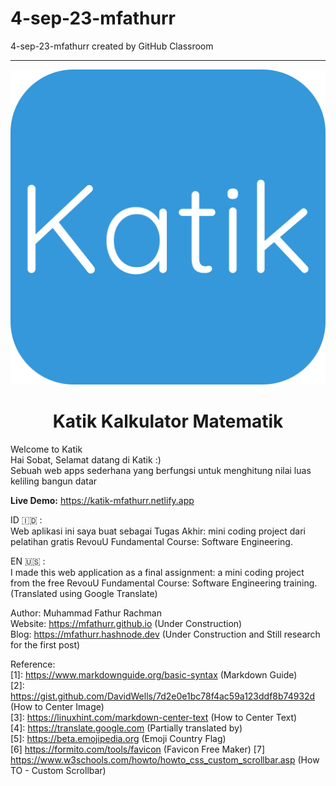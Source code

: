 # 4-sep-23-mfathurr

4-sep-23-mfathurr created by GitHub Classroom

---

<p align="center">
  <img src="/images/favicon.svg" alt="Icon Katik Kalkulator Matematik" />
</p>

<h1 align="center">Katik Kalkulator Matematik</h1>

Welcome to Katik  
Hai Sobat, Selamat datang di Katik :)  
Sebuah web apps sederhana yang berfungsi untuk menghitung nilai luas keliling bangun datar

**Live Demo:** <https://katik-mfathurr.netlify.app>

ID 🇮🇩 :  
Web aplikasi ini saya buat sebagai Tugas Akhir: mini coding project dari pelatihan gratis RevouU Fundamental Course: Software Engineering.

EN 🇺🇸 :  
I made this web application as a final assignment: a mini coding project from the free RevouU Fundamental Course: Software Engineering training. (Translated using Google Translate)

Author: Muhammad Fathur Rachman  
Website: <a href="https://mfathurr.github.io" target="_blank">https://mfathurr.github.io (Under Construction)</a>  
Blog: <a href="https://mfathurr.hashnode.dev" target="_blank">https://mfathurr.hashnode.dev (Under Construction and Still research for the first post)</a>

Reference:  
[1]: <https://www.markdownguide.org/basic-syntax> (Markdown Guide)  
[2]: <https://gist.github.com/DavidWells/7d2e0e1bc78f4ac59a123ddf8b74932d> (How to Center Image)  
[3]: <https://linuxhint.com/markdown-center-text> (How to Center Text)  
[4]: <https://translate.google.com> (Partially translated by)  
[5]: <https://beta.emojipedia.org> (Emoji Country Flag)  
[6] <https://formito.com/tools/favicon> (Favicon Free Maker)
[7] <https://www.w3schools.com/howto/howto_css_custom_scrollbar.asp> (How TO - Custom Scrollbar)
